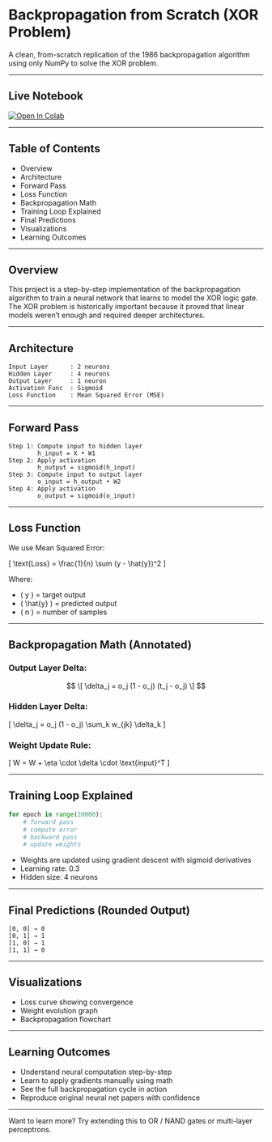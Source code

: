 
# Backpropagation from Scratch (XOR Problem)

A clean, from-scratch replication of the 1986 backpropagation algorithm using only NumPy to solve the XOR problem.

---

## Live Notebook

[![Open In Colab](https://colab.research.google.com/assets/colab-badge.svg)](https://colab.research.google.com/drive/1WGahZt6WeafM1Wxb80wfVjK5ZB_tnXLU)

---

## Table of Contents
- Overview
- Architecture
- Forward Pass
- Loss Function
- Backpropagation Math
- Training Loop Explained
- Final Predictions
- Visualizations
- Learning Outcomes

---

## Overview

This project is a step-by-step implementation of the backpropagation algorithm to train a neural network that learns to model the XOR logic gate. The XOR problem is historically important because it proved that linear models weren’t enough and required deeper architectures.

---

## Architecture
```
Input Layer      : 2 neurons
Hidden Layer     : 4 neurons
Output Layer     : 1 neuron
Activation Func  : Sigmoid
Loss Function    : Mean Squared Error (MSE)
```

---

## Forward Pass
```
Step 1: Compute input to hidden layer
        h_input = X • W1
Step 2: Apply activation
        h_output = sigmoid(h_input)
Step 3: Compute input to output layer
        o_input = h_output • W2
Step 4: Apply activation
        o_output = sigmoid(o_input)
```

---

## Loss Function

We use Mean Squared Error:

\[ \text{Loss} = \frac{1}{n} \sum (y - \hat{y})^2 \]

Where:
- \( y \) = target output
- \( \hat{y} \) = predicted output
- \( n \) = number of samples

---

## Backpropagation Math (Annotated)

### Output Layer Delta:
$$ \[ \delta_j = o_j (1 - o_j) (t_j - o_j) \] $$

### Hidden Layer Delta:
\[ \delta_j = o_j (1 - o_j) \sum_k w_{jk} \delta_k \]

### Weight Update Rule:
\[ W = W + \eta \cdot \delta \cdot \text{input}^T \]

---

## Training Loop Explained
```python
for epoch in range(20000):
    # forward pass
    # compute error
    # backward pass
    # update weights
```
- Weights are updated using gradient descent with sigmoid derivatives
- Learning rate: 0.3
- Hidden size: 4 neurons

---

## Final Predictions (Rounded Output)
```
[0, 0] → 0
[0, 1] → 1
[1, 0] → 1
[1, 1] → 0
```

---

## Visualizations
- Loss curve showing convergence
- Weight evolution graph
- Backpropagation flowchart

---

## Learning Outcomes
- Understand neural computation step-by-step
- Learn to apply gradients manually using math
- See the full backpropagation cycle in action
- Reproduce original neural net papers with confidence


---

Want to learn more? Try extending this to OR / NAND gates or multi-layer perceptrons.
